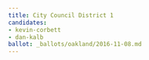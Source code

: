 ```yaml
---
title: City Council District 1
candidates:
- kevin-corbett
- dan-kalb
ballot: _ballots/oakland/2016-11-08.md
---
```

